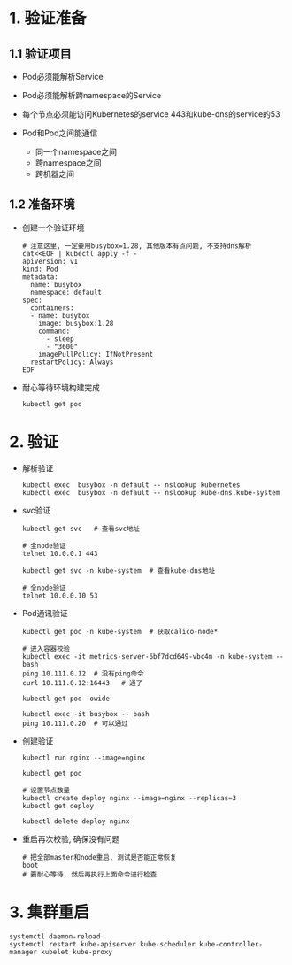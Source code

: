 # 1. 验证准备

## 1.1 验证项目

* Pod必须能解析Service

* Pod必须能解析跨namespace的Service

* 每个节点必须能访问Kubernetes的service 443和kube-dns的service的53

* Pod和Pod之间能通信
  * 同一个namespace之间
  * 跨namespace之间
  * 跨机器之间

## 1.2 准备环境

* 创建一个验证环境

  ```shell
  # 注意这里, 一定要用busybox=1.28, 其他版本有点问题, 不支持dns解析
  cat<<EOF | kubectl apply -f -
  apiVersion: v1
  kind: Pod
  metadata:
    name: busybox
    namespace: default
  spec:
    containers:
    - name: busybox
      image: busybox:1.28
      command:
        - sleep
        - "3600"
      imagePullPolicy: IfNotPresent
    restartPolicy: Always
  EOF
  ```

* 耐心等待环境构建完成

  ```shell
  kubectl get pod
  ```

# 2. 验证

* 解析验证

  ```shell
  kubectl exec  busybox -n default -- nslookup kubernetes
  kubectl exec  busybox -n default -- nslookup kube-dns.kube-system
  ```

* svc验证

  ```shell
  kubectl get svc   # 查看svc地址
  
  # 全node验证
  telnet 10.0.0.1 443
  
  kubectl get svc -n kube-system  # 查看kube-dns地址
  
  # 全node验证
  telnet 10.0.0.10 53
  ```

* Pod通讯验证

  ```shell
  kubectl get pod -n kube-system  # 获取calico-node*
  
  # 进入容器校验
  kubectl exec -it metrics-server-6bf7dcd649-vbc4m -n kube-system -- bash
  ping 10.111.0.12  # 没有ping命令
  curl 10.111.0.12:16443   # 通了
  
  kubectl get pod -owide
  
  kubectl exec -it busybox -- bash
  ping 10.111.0.20  # 可以通过
  ```

* 创建验证

  ```shell
  kubectl run nginx --image=nginx
  
  kubectl get pod
  
  # 设置节点数量
  kubectl create deploy nginx --image=nginx --replicas=3
  kubectl get deploy
  
  kubectl delete deploy nginx
  ```

* 重启再次校验, 确保没有问题

  ```shell
  # 把全部master和node重启, 测试是否能正常恢复
  boot
  # 要耐心等待, 然后再执行上面命令进行检查
  ```


# 3. 集群重启

```shell
systemctl daemon-reload
systemctl restart kube-apiserver kube-scheduler kube-controller-manager kubelet kube-proxy
```

